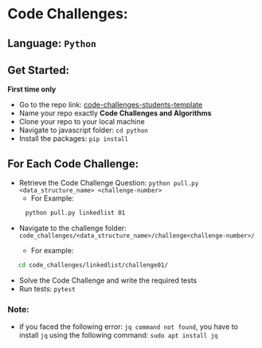 # Code Challenges:

## Language: `Python`

## Get Started: 
**First time only**
- Go to the repo link: [code-challenges-students-template](https://github.com/LTUC/code-challenges-students-template/generate)
- Name your repo exactly **Code Challenges and Algorithms**
- Clone your repo to your local machine
- Navigate to javascript folder: `cd python`
- Install the packages: `pip install`


## For Each Code Challenge:
- Retrieve the Code Challenge Question:  `python pull.py <data_structure_name> <challenge-number>`
   - For Example: 
```bash
     python pull.py linkedlist 01
```
- Navigate to the challenge folder:  `code_challenges/<data_structure_name>/challenge<challenge-number>/` 
 
  - For example:
```bash
   cd code_challenges/linkedlist/challenge01/
```
- Solve the Code Challenge and write the required tests
- Run tests: `pytest`

### Note:
* if you faced the following error: `jq command not found`, you have to install `jq` using the following command:
`sudo apt install jq`
